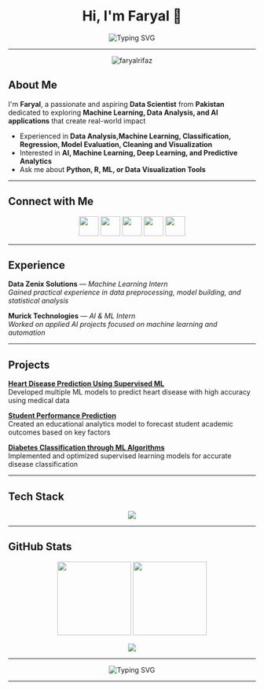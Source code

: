 <h1 align="center">Hi, I'm Faryal 👋</h1>

<p align="center">
  <img src="https://readme-typing-svg.demolab.com?font=Fira+Code&size=24&duration=2500&pause=1000&color=00C2CB&center=true&vCenter=true&width=600&lines=Aspiring+Data+Scientist;Machine+Learning+Enthusiast;Python+%7C+R+%7C+Excel+%7C+Power+BI;Turning+Data+into+Insights+and+Decisions" alt="Typing SVG" />
</p>

---

<p align="center">
  <img src="https://komarev.com/ghpvc/?username=faryalrifaz&label=Profile%20views&color=5DADE2&label_color=ffffff&style=flat" alt="faryalrifaz" />
</p>


##  **About Me**  
I'm **Faryal**, a passionate and aspiring **Data Scientist** from **Pakistan** dedicated to exploring **Machine Learning, Data Analysis, and AI applications** that create real-world impact  

  
-  Experienced in **Data Analysis,Machine Learning, Classification, Regression, Model Evaluation, Cleaning and Visualization**  
-  Interested in **AI, Machine Learning, Deep Learning, and Predictive Analytics**  
-  Ask me about **Python, R, ML, or Data Visualization Tools**  

--- 

## Connect with Me  

<p align="center">
  <a href="https://github.com/Faryalrifaz"><img src="https://skillicons.dev/icons?i=github" width="40" /></a>
  <a href="https://www.linkedin.com/in/faryalrifaz"><img src="https://skillicons.dev/icons?i=linkedin" width="40" /></a>
  <a href="mailto:faryalrifaz@gmail.com"><img src="https://skillicons.dev/icons?i=gmail" width="40" /></a>
  <a href="https://www.kaggle.com/faryalrifaz3374"><img src="https://www.vectorlogo.zone/logos/kaggle/kaggle-icon.svg" width="40" /></a>
  <a href="https://twitter.com/FaryalRifaz"><img src="https://skillicons.dev/icons?i=twitter" width="40" /></a>
</p>

---

##  Experience  

**Data Zenix Solutions** — *Machine Learning Intern*  
*Gained practical experience in data preprocessing, model building, and statistical analysis*

**Murick Technologies** — *AI & ML Intern*  
*Worked on applied AI projects focused on machine learning and automation*

---

##  Projects  


**[Heart Disease Prediction Using Supervised ML](https://github.com/Faryalrifaz/Heart-Disease-Project/blob/main/heart-disease-prediction-5-ml-models.ipynb)**  
Developed multiple ML models to predict heart disease with high accuracy using medical data  

**[Student Performance Prediction](https://github.com/Faryalrifaz/Student_Performance_Prediction)**  
Created an educational analytics model to forecast student academic outcomes based on key factors  

**[Diabetes Classification through ML Algorithms](https://github.com/Faryalrifaz/Diabetes_Classification_through_ML_Algorithmes-)**  
Implemented and optimized supervised learning models for accurate disease classification  

---

## Tech Stack       

<p align="center">
  <img src="https://skillicons.dev/icons?i=python,r,sklearn,tensorflow,pytorch,git,github,vscode" />
</p>

---

##  GitHub Stats  

<p align="center">
  <img src="https://github-readme-stats.vercel.app/api?username=Faryalrifaz&show_icons=true&theme=tokyonight" height="150"/>
  <img src="https://github-readme-streak-stats.herokuapp.com?user=Faryalrifaz&theme=tokyonight" height="150"/>
</p>

<p align="center">
  <img src="https://github-readme-activity-graph.vercel.app/graph?username=Faryalrifaz&theme=tokyo-night" />
</p>

---

<p align="center">
  <img src="https://readme-typing-svg.demolab.com?font=Fira+Code&size=24&duration=2500&pause=1000&color=00C2CB&center=true&vCenter=true&width=600&lines=Thanks+for+visiting+my+profile!" alt="Typing SVG" />
</p>

---



